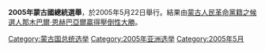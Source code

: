 **2005年蒙古國總統選舉**，於2005年5月22日舉行。結果由[蒙古人民革命黨籍之候選人](../Page/蒙古人民革命黨.md "wikilink")[那木巴爾·恩赫巴亞爾贏得壓倒性大勝](../Page/那木巴爾·恩赫巴亞爾.md "wikilink")。

[Category:蒙古国总统选举](https://zh.wikipedia.org/wiki/Category:蒙古国总统选举 "wikilink")
[Category:2005年亚洲选举](https://zh.wikipedia.org/wiki/Category:2005年亚洲选举 "wikilink")
[Category:2005年5月](https://zh.wikipedia.org/wiki/Category:2005年5月 "wikilink")